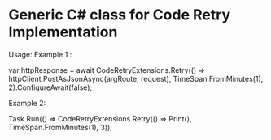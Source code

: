 # Generic C# class for Code Retry Implementation

Usage:
Example 1 :

var httpResponse = await CodeRetryExtensions.Retry<HttpResponseMessage>(() => httpClient.PostAsJsonAsync<T>(argRoute, request), TimeSpan.FromMinutes(1), 2).ConfigureAwait(false);
  
Example 2:

Task.Run(() => CodeRetryExtensions.Retry(() => Print(), TimeSpan.FromMinutes(1), 3));

